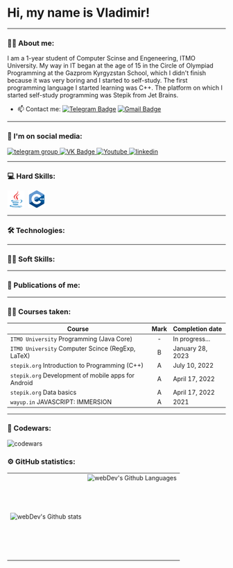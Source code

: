 
# Hi, my name is Vladimir!

---

### :man_technologist: About me:

I am a 1-year student of Computer Scinse and Engeneering, ITMO University. My way in IT began at the age of 15 in the Circle of Olympiad Programming at the Gazprom Kyrgyzstan School, which I didn't finish because it was very boring and I started to self-study. The first programming language I started learning was C++. The platform on which I started self-study programming was Stepik from Jet Brains.

- :mailbox: Contact me: [![Telegram Badge](https://img.shields.io/badge/-sendurpictures-blue?style=flat&logo=Telegram&logoColor=white)](https://t.me/sendurpictures) [![Gmail Badge](https://img.shields.io/badge/-Gmail-red?style=flat&logo=Gmail&logoColor=white)](mailto:vkarta6ev@gmail.com)

---

### 🤝 I'm on social media:

<div id="badges">
    <a href="https://t.me/sendurpictures" target="_blank">
      <img src="https://cdn-icons-png.flaticon.com/512/2111/2111646.png" width="40" height="40" alt="telegram group" />
    </a>
    <a href="https://vk.com/kartashevvladimir" target="_blank">
      <img src="https://cdn-icons-png.flaticon.com/512/145/145813.png" width="40" height="40" alt="VK Badge"/>
    </a>
    <a href="https://www.youtube.com/channel/UCdeImr4JanUhIj-MNtPebCg" target="_blank">
      <img src="https://cdn-icons-png.flaticon.com/512/3670/3670147.png" width="40" height="40" alt="Youtube"/>
    </a>
    <a href="https://www.linkedin.com/in/vladimir-kartashev-358899220" target="_blank">
      <img src="https://cdn-icons-png.flaticon.com/512/2504/2504799.png" width="40" height="40" alt="linkedin" />
    </a>
 </div>
  
---

### 💻 Hard Skills:

<div>
  <img src="https://github.com/devicons/devicon/blob/master/icons/java/java-original.svg" title="git" alt="git" width="40" height="40"/>&nbsp
  <img src="https://github.com/devicons/devicon/blob/master/icons/cplusplus/cplusplus-original.svg" title="git" alt="git" width="40" height="40"/>&nbsp
</div>

---

### 🛠 Technologies:


---

### 🙋‍♂️ Soft Skills:


---

### 📰 Publications of me:


---

### 😶‍🌫️ Courses taken:

| Course                                                            | Mark  | Completion date  |
| ----------------------------------------------------------------- | :---: | :--------------- |
| `ITMO University` Programming (Java Core)                         |   -   | In progress...   |
| `ITMO University` Computer Scince (RegExp, LaTeX)                 |   B   | January 28, 2023 |
| `stepik.org` Introduction to Programming (C++)                    |   A   | July 10, 2022    |
| `stepik.org` Development of mobile apps for Android               |   A   | April 17, 2022   |
| `stepik.org` Data basics                                          |   A   | April 17, 2022   |
| `wayup.in` JAVASCRIPT: IMMERSION                                  |   A   | 2021             |

---

### 🥷 Codewars:

![codewars](https://www.codewars.com/users/colddirol/badges/large)

### ⚙️ GitHub statistics:

<table>
  <tr>
    <td>
      <img align="left" src="http://github-readme-streak-stats.herokuapp.com?user=ColdDirol&theme=dark&background=000000" alt="webDev's Github stats" />
    </td>
    <td>
      <img height="195px" align="right" alt="webDev's Github Languages" src="https://github-readme-stats-sigma-five.vercel.app/api/top-langs/?username=ColdDirol&layout=compact&theme=vision-friendly-dark" />
    </td>
  </tr>
</table>

<!--
![Visitor Badge](https://visitor-badge.laobi.icu/badge?page_id=colddirol)
-->
